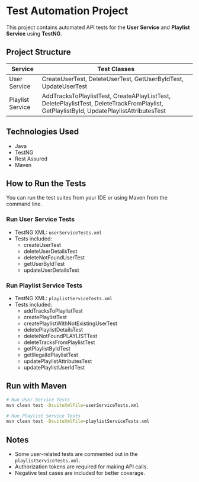 # Test Automation Project

This project contains automated API tests for the **User Service** and **Playlist Service** using **TestNG**.

## Project Structure

| Service             | Test Classes                                                                                     |
|---------------------|--------------------------------------------------------------------------------------------------|
| User Service         | CreateUserTest, DeleteUserTest, GetUserByIdTest, UpdateUserTest                                  |
| Playlist Service     | AddTracksToPlaylistTest, CreateAPlayListTest, DeletePlaylistTest, DeleteTrackFromPlaylist, GetPlaylistById, UpdatePlaylistAttributesTest |

## Technologies Used
- Java
- TestNG
- Rest Assured
- Maven

## How to Run the Tests

You can run the test suites from your IDE or using Maven from the command line.

### Run User Service Tests
- TestNG XML: `userServiceTests.xml`
- Tests included:
  - createUserTest
  - deleteUserDetailsTest
  - deleteNotFoundUserTest
  - getUserByIdTest
  - updateUserDetailsTest

### Run Playlist Service Tests
- TestNG XML: `playlistServiceTests.xml`
- Tests included:
  - addTracksToPlaylistTest
  - createPlaylistTest
  - createPlaylistWithNotExistingUserTest
  - deletePlaylistDetailsTest
  - deleteNotFoundPLAYLISTTest
  - deleteTracksFromPlaylistTest
  - getPlaylistByIdTest
  - getIllegalIdPlaylistTest
  - updatePlaylistAttributesTest
  - updatePlaylistUserIdTest

## Run with Maven

```bash
# Run User Service Tests
mvn clean test -DsuiteXmlFile=userServiceTests.xml

# Run Playlist Service Tests
mvn clean test -DsuiteXmlFile=playlistServiceTests.xml
```

## Notes
- Some user-related tests are commented out in the `playlistServiceTests.xml`.
- Authorization tokens are required for making API calls.
- Negative test cases are included for better coverage.

